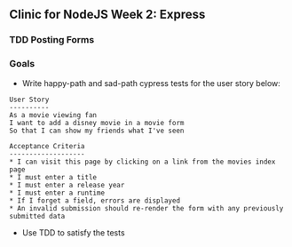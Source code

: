 ## Clinic for NodeJS Week 2: Express

### TDD Posting Forms

### Goals

- Write happy-path and sad-path cypress tests for the user story below:

```no-highlight
User Story
----------
As a movie viewing fan
I want to add a disney movie in a movie form
So that I can show my friends what I've seen

Acceptance Criteria
-------------------
* I can visit this page by clicking on a link from the movies index page
* I must enter a title
* I must enter a release year
* I must enter a runtime
* If I forget a field, errors are displayed
* An invalid submission should re-render the form with any previously submitted data
```

- Use TDD to satisfy the tests